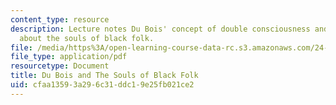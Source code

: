 ```yaml
---
content_type: resource
description: Lecture notes Du Bois' concept of double consciousness and his views
  about the souls of black folk.
file: /media/https%3A/open-learning-course-data-rc.s3.amazonaws.com/24-01-classics-of-western-philosophy-spring-2016/cfaa13593a296c31ddc19e25fb021ce2_MIT24_01S16_SES24.pdf
file_type: application/pdf
resourcetype: Document
title: Du Bois and The Souls of Black Folk
uid: cfaa1359-3a29-6c31-ddc1-9e25fb021ce2
---
```

